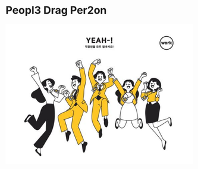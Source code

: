 # Peopl3 Drag Per2on  
![](https://raw.githubusercontent.com/oxygen-berry/imageuploadservice/main/image/202210102237313.jpg)

